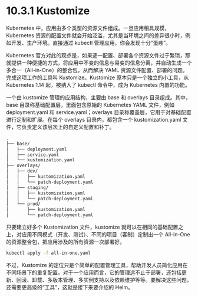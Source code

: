 # 10.3.1 Kustomize

Kubernetes 中，应用由多个类型的资源文件组成。一旦应用稍具规模，Kubernetes 资源的配置文件就会开始泛滥，尤其是当环境之间的差异很小时，例如开发、生产环境。直接通过 kubectl 管理应用，你会发现十分“蛋疼”。

Kubernetes 官方对此的观点是，如果逐一配置、部署各个资源文件过于繁琐，那就提供一种便捷的方式，将应用中不变的信息与易变的信息分离，并自动生成一个多合一（All-in-One）的整合包，从而解决 YAML 资源文件配置、部署的问题。完成这项工作的工具叫 Kustomize。Kustomize 原本只是一个独立的小工具，从 Kubernetes 1.14 起，被纳入了 kubectl 命令中，成为 Kubernetes 内置的功能。

一个由 kustomize 管理的应用结构，主要由 base 和 overlays 目录组成。其中，base 目录称基础配置层，里面包含原始的 Kubernetes YAML 文件，例如 deployment.yaml 和 service.yaml；overlays 目录称覆盖层，它用于对基础配置进行定制和扩展。在每个 overlays 目录内，都包含一个 kustomization.yaml 文件，它负责定义该层次上的自定义配置和补丁。

```bash
.
├── base/
│   ├── deployment.yaml
│   ├── service.yaml
│   └── kustomization.yaml
├── overlays/
│   ├── dev/
│   │   ├── kustomization.yaml
│   │   └── patch-deployment.yaml
│   ├── staging/
│   │   ├── kustomization.yaml
│   │   └── patch-deployment.yaml
│   └── prod/
│       ├── kustomization.yaml
│       └── patch-deployment.yaml

```
只要建立好多个 Kustomization 文件，kustomize 就可以在相同的基础配置之上，对应用不同模式（开发、测试）、不同的项目（客制）定制出一个 All-in-One 的资源整合包，把应用涉及的所有资源一次部署好。

```bash
kubectl apply -f all-in-one.yaml
```

不过，Kustomize 的定位只是个简单的配置管理工具，帮助开发人员简化应用在不同场景下的重复配置。对于一个应用而言，它的管理远不止于部署，还包括更新、回滚、卸载、多版本管理、多实例支持以及依赖维护等等。要解决这些问题，还需要更高级的“工具”，这就是接下来要介绍的 Helm。
